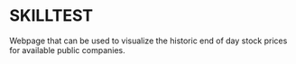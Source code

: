 # SKILLTEST

Webpage that can be used to visualize the historic end of day stock prices for available public companies.
